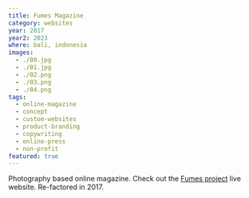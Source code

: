 ```yaml
---
title: Fumes Magazine
category: websites
year: 2017
year2: 2023
where: bali, indonesia
images:
  - ./00.jpg
  - ./01.jpg
  - ./02.png
  - ./03.png
  - ./04.png
tags:
  - online-magazine
  - concept
  - custom-websites
  - product-branding
  - copywriting
  - online-press
  - non-profit
featured: true
---
```


Photography based online magazine.
Check out the [Fumes project](https://fumes.junglestar.org?source=rokma.com) live website.
Re-factored in 2017.
